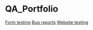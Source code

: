 # QA_Portfolio
[Form testing](https://docs.google.com/spreadsheets/d/1MYM3-qdJusb4ltBS09CXbdYgXtzjpWsj1jKcsxtlI4g/edit?usp=sharing)
[Bug reports](https://docs.google.com/document/d/1uFzsv4w1WxZqn-ENSA44ajcWj4xpr6ZvrZ46eKQGPLA/edit?usp=sharing)
[Website testing](https://docs.google.com/spreadsheets/d/1fTgyJlEYBgfx26HpV2BmixL-KAM6iuRvSC1absjLxDw/edit?usp=sharing)
